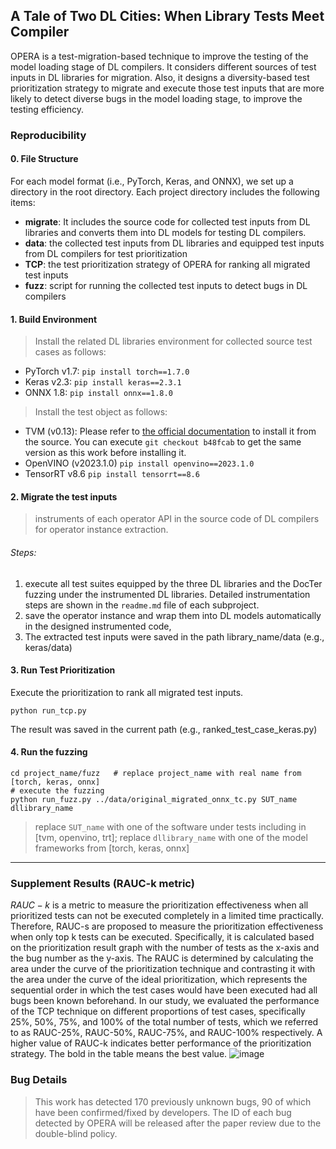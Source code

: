 ## A Tale of Two DL Cities: When Library Tests Meet Compiler

OPERA is a test-migration-based technique to improve the testing of the model loading stage of DL compilers.
It considers different sources of test inputs in DL libraries for migration.
Also, it designs a diversity-based test prioritization strategy to migrate and execute those test inputs that are more likely to detect diverse bugs in the model loading stage, to improve the testing efficiency.


### Reproducibility

#### 0. File Structure
For each model format (i.e., PyTorch, Keras, and ONNX), we set up a directory in the root directory.
Each project directory includes the following items:
* **migrate**: It includes the source code for collected test inputs from DL libraries and converts them into DL models for testing DL compilers.
* **data**: the collected test inputs from DL libraries and equipped test inputs from DL compilers for test prioritization
* **TCP**: the test prioritization strategy of OPERA for ranking all migrated test inputs
* **fuzz**: script for running the collected test inputs to detect bugs in DL compilers


####  1. Build Environment

> Install the related DL libraries environment for collected source test cases as follows:
* PyTorch v1.7:
     `pip install torch==1.7.0`
* Keras v2.3:
    `pip install keras==2.3.1`
* ONNX 1.8:
    `pip install onnx==1.8.0`
  
> Install the test object as follows:
* TVM (v0.13):
     Please refer to [the official documentation](https://tvm.apache.org/docs/install/from_source.html) to install it from the source. You can execute `git checkout b48fcab` to get the same version as this work before installing it.
* OpenVINO (v2023.1.0)
     `pip install openvino==2023.1.0`
* TensorRT v8.6
     `pip install tensorrt==8.6`


#### 2. Migrate the test inputs
> instruments of each operator API in the source code of DL compilers for operator instance extraction.
###### Steps:
  1) execute all test suites equipped by the three DL libraries and the DocTer fuzzing under the instrumented DL libraries. Detailed instrumentation steps are shown in the `readme.md` file of each subproject.
  2) save the operator instance and wrap them into DL models automatically in the designed instrumented code,
  3) The extracted test inputs were saved in the path library_name/data (e.g., keras/data)


####  3. Run Test Prioritization
Execute the prioritization to rank all migrated test inputs.
```
python run_tcp.py
```
The result was saved in the current path (e.g., ranked_test_case_keras.py)

#### 4. Run the fuzzing
```
cd project_name/fuzz   # replace project_name with real name from [torch, keras, onnx]
# execute the fuzzing
python run_fuzz.py ../data/original_migrated_onnx_tc.py SUT_name dllibrary_name
```
> replace `SUT_name` with one of the software under tests including in [tvm, openvino, trt];
> replace `dllibrary_name` with one of the model frameworks from [torch, keras, onnx]
----

### Supplement Results (RAUC-k metric)
$RAUC-k$ is a metric to measure the prioritization effectiveness when all prioritized tests can not be executed completely in a limited time practically. 
Therefore, RAUC-s are proposed to measure the prioritization effectiveness when only top k tests can be executed.
Specifically, it is calculated based on the prioritization result graph with the number of tests as the x-axis and the bug number as the y-axis.
The RAUC is determined by calculating the area under the curve of the prioritization technique and contrasting it with the area under the curve of the ideal prioritization, which represents the sequential order in which the test cases would have been executed had all bugs been known beforehand.
In our study, we evaluated the performance of the TCP technique on different proportions of test cases, specifically 25\%, 50\%, 75\%, and 100\% of the total number of tests, which we referred to as RAUC-25\%, RAUC-50\%, RAUC-75\%, and RAUC-100\% respectively. A higher value of RAUC-k indicates better performance of the prioritization strategy. The bold in the table means the best value.
![image](https://github.com/AnonymousWorks/OPERA/assets/89679728/3c0e7e36-5974-4ff6-af7f-17ff2a2952f8)




### Bug Details
> This work has detected 170 previously unknown bugs, 90 of which have been confirmed/fixed by developers.
The ID of each bug detected by OPERA will be released after the paper review due to the double-blind policy.


